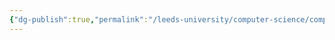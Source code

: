 ```yaml
---
{"dg-publish":true,"permalink":"/leeds-university/computer-science/compulsory-modules/computer-architecture/section-17-the-system-bus/address-lines/"}
---
```


